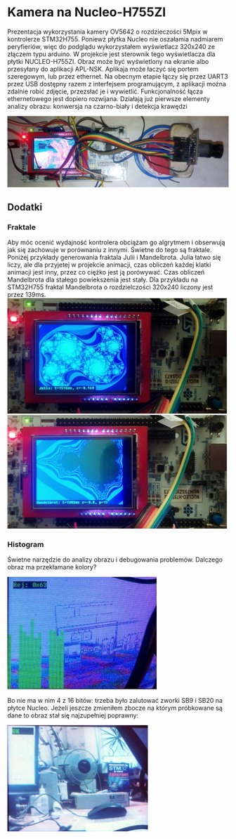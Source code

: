 # Kamera na Nucleo-H755ZI
Prezentacja wykorzystania kamery OV5642 o rozdzieczości 5Mpix w kontrolerze STM32H755.
Poniewż płytka Nucleo nie oszałamia nadmiarem peryfieriów, więc do podglądu wykorzystałem wyświetlacz 320x240 ze złączem typu arduino. W projekcie jest sterownik tego wyświetlacza dla płytki NUCLEO-H755ZI. 
Obraz może być wyświetlony na ekranie albo przesyłany do aplikacji APL-NSK. Aplikaja może łaczyć się portem szeregowym, lub przez ethernet. 
Na obecnym etapie łączy się przez UART3 przez USB dostępny razem z interfejsem programującym, z aplikacji można zdalnie robić zdjęcie, przezsłać je i wywietlić. Funkcjonalność łącza ethernetowego jest dopiero rozwijana.
Działają już pierwsze elementy analizy obrazu: konwersja na czarno-biały i detekcja krawędzi

![Przykład](obr/OV5642_na_NUCLEO-H755ZI.jpg)

## Dodatki
### Fraktale
Aby móc ocenić wydajność kontrolera obciążam go algrytmem i obserwują jak się zachowuje w porównaniu z innymi. Świetne do tego są fraktale. Poniżej przykłady generowania fraktala Julii i Mandelbrota. 
Julia łatwo się liczy, ale dla przyjetej w projekcie animacji, czas obliczeń każdej klatki animacji jest inny, przez co ciężko jest ją porówywać. Czas obliczeń Mandelbrota dla stałego powiekszenia jest stały.
Dla przykładu na STM32H755 fraktal Mandelbrota o rozdzielczości 320x240 liczony jest przez 139ms.
![Julia](obr/Julia.jpg)
![Mandelbrot](obr/Mandelbrot.jpg)

### Histogram
Świetne narzędzie do analizy obrazu i debugowania problemów. Dalczego obraz ma przekłamane kolory? 

![Histogram](obr/histogram_bitow.jpg)

Bo nie ma w nim 4 z 16 bitów: trzeba było zalutować zworki SB9 i SB20 na płytce Nucleo. 
Jeżeli jeszcze zmieniłem zbocze na którym próbkowane są dane to obraz stał się najzupełniej poprawny:

![Poprawny obraz](obr/obraz_OK.jpg)
